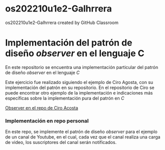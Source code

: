# os202210u1e2-Galhrrera
os202210u1e2-Galhrrera created by GitHub Classroom

# Implementación del patrón de diseño _observer_ en el lenguaje C

En este repositorio se encuentra una implementación particular del patrón de diseño _observer_ en el lenguaje *C*

Este ejercicio fue realizado siguiendo el ejemplo de Ciro Agosta, con su implementación del patrón en su repositorio.
En el repositorio de Ciro se puede encontrar otro ejemplo de la implementación e indicaciones más específicas sobre la implementación pura del patrón en *C*

[Observer en el repo de Ciro Acosta](https://github.com/cirocosta/observer-c)

### Implementación en repo personal

En este repo, se implemente el patrón de diseño _observer_ para el ejemplo de un canal de Youtube, en el cual, cada vez que el canal realiza una carga de video, los suscriptores del canal serán notificados.
